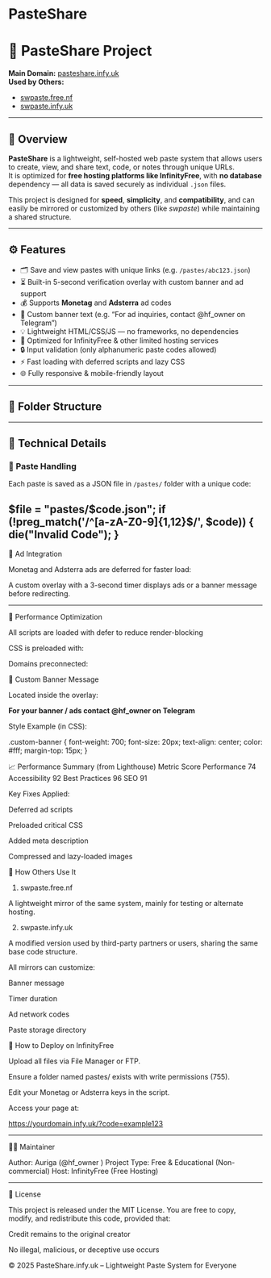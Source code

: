 # PasteShare

# 📝 PasteShare Project

**Main Domain:** [pasteshare.infy.uk](https://pasteshare.infy.uk)  
**Used by Others:**  
- [swpaste.free.nf](https://swpaste.free.nf)  
- [swpaste.infy.uk](https://swpaste.infy.uk)

---

## 📘 Overview

**PasteShare** is a lightweight, self-hosted web paste system that allows users to create, view, and share text, code, or notes through unique URLs.  
It is optimized for **free hosting platforms like InfinityFree**, with **no database** dependency — all data is saved securely as individual `.json` files.

This project is designed for **speed**, **simplicity**, and **compatibility**, and can easily be mirrored or customized by others (like *swpaste*) while maintaining a shared structure.

---

## ⚙️ Features

- 🗂️ Save and view pastes with unique links (e.g. `/pastes/abc123.json`)
- ⏳ Built-in 5-second verification overlay with custom banner and ad support
- 💰 Supports **Monetag** and **Adsterra** ad codes
- 📢 Custom banner text (e.g. “For ad inquiries, contact @hf_owner on Telegram”)
- 💡 Lightweight HTML/CSS/JS — no frameworks, no dependencies
- 🚀 Optimized for InfinityFree & other limited hosting services
- 🔒 Input validation (only alphanumeric paste codes allowed)
- ⚡ Fast loading with deferred scripts and lazy CSS
- 🌐 Fully responsive & mobile-friendly layout

---

## 📁 Folder Structure


---

## 🧩 Technical Details

### 🔹 Paste Handling
Each paste is saved as a JSON file in `/pastes/` folder with a unique code:

$file = "pastes/$code.json";
if (!preg_match('/^[a-zA-Z0-9]{1,12}$/', $code)) { die("Invalid Code"); }
---

🔹 Ad Integration

Monetag and Adsterra ads are deferred for faster load:

<script defer src="//pairturnnumerous.com/6f4ca94babeddfb7669e670b8b570c3d/invoke.js"></script>

A custom overlay with a 3-second timer displays ads or a banner message before redirecting.

---
🔹 Performance Optimization

All scripts are loaded with defer to reduce render-blocking

CSS is preloaded with:

<link rel="preload" href="/css/main.css" as="style" onload="this.rel='stylesheet'">


Domains preconnected:

<link rel="preconnect" href="https://pairturnnumerous.com" crossorigin>

💬 Custom Banner Message

Located inside the overlay:

<div class="custom-banner">
  <b>For your banner / ads contact @hf_owner on Telegram</b>
</div>


Style Example (in CSS):

.custom-banner {
  font-weight: 700;
  font-size: 20px;
  text-align: center;
  color: #fff;
  margin-top: 15px;
}

📈 Performance Summary (from Lighthouse)
Metric	Score
Performance	74
Accessibility	92
Best Practices	96
SEO	91

Key Fixes Applied:

Deferred ad scripts

Preloaded critical CSS

Added meta description

Compressed and lazy-loaded images

🧠 How Others Use It
1. swpaste.free.nf

A lightweight mirror of the same system, mainly for testing or alternate hosting.

2. swpaste.infy.uk

A modified version used by third-party partners or users, sharing the same base code structure.

All mirrors can customize:

Banner message

Timer duration

Ad network codes

Paste storage directory

🔧 How to Deploy on InfinityFree

Upload all files via File Manager or FTP.

Ensure a folder named pastes/ exists with write permissions (755).

Edit your Monetag or Adsterra keys in the script.

Access your page at:

https://yourdomain.infy.uk/?code=example123

---

👨‍💻 Maintainer

Author: Auriga (@hf_owner
)
Project Type: Free & Educational (Non-commercial)
Host: InfinityFree (Free Hosting)

---
🪪 License

This project is released under the MIT License.
You are free to copy, modify, and redistribute this code, provided that:

Credit remains to the original creator

No illegal, malicious, or deceptive use occurs

© 2025 PasteShare.infy.uk – Lightweight Paste System for Everyone
